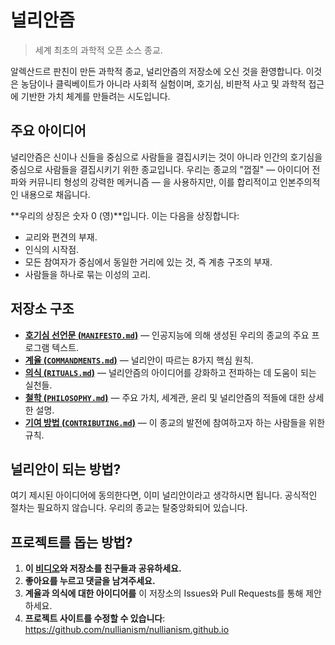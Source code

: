 
# 널리안즘 

> 세계 최초의 과학적 오픈 소스 종교.

알렉산드르 판친이 만든 과학적 종교, 널리안즘의 저장소에 오신 것을 환영합니다. 이것은 농담이나 클릭베이트가 아니라 사회적 실험이며, 호기심, 비판적 사고 및 과학적 접근에 기반한 가치 체계를 만들려는 시도입니다.

## 주요 아이디어

널리안즘은 신이나 신들을 중심으로 사람들을 결집시키는 것이 아니라 인간의 호기심을 중심으로 사람들을 결집시키기 위한 종교입니다. 우리는 종교의 "껍질" — 아이디어 전파와 커뮤니티 형성의 강력한 메커니즘 — 을 사용하지만, 이를 합리적이고 인본주의적인 내용으로 채웁니다.

**우리의 상징은 숫자 0 (영)**입니다. 이는 다음을 상징합니다:

- 교리와 편견의 부재.
- 인식의 시작점.
- 모든 참여자가 중심에서 동일한 거리에 있는 것, 즉 계층 구조의 부재.
- 사람들을 하나로 묶는 이성의 고리.

## 저장소 구조

- [**호기심 선언문 (`MANIFESTO.md`)**](./MANIFESTO.md) — 인공지능에 의해 생성된 우리의 종교의 주요 프로그램 텍스트.
- [**계율 (`COMMANDMENTS.md`)**](./COMMANDMENTS.md) — 널리안이 따르는 8가지 핵심 원칙.
- [**의식 (`RITUALS.md`)**](./RITUALS.md) — 널리안즘의 아이디어를 강화하고 전파하는 데 도움이 되는 실천들.
- [**철학 (`PHILOSOPHY.md`)**](./PHILOSOPHY.md) — 주요 가치, 세계관, 윤리 및 널리안즘의 적들에 대한 상세한 설명.
- [**기여 방법 (`CONTRIBUTING.md`)**](./CONTRIBUTING.md) — 이 종교의 발전에 참여하고자 하는 사람들을 위한 규칙.

## 널리안이 되는 방법?

여기 제시된 아이디어에 동의한다면, 이미 널리안이라고 생각하시면 됩니다. 공식적인 절차는 필요하지 않습니다. 우리의 종교는 탈중앙화되어 있습니다.

## 프로젝트를 돕는 방법?

1. **이 [비디오](https://www.youtube.com/watch?v=mCErecXWGCc)와 저장소를 친구들과 공유하세요.**
2. **좋아요를 누르고 댓글을 남겨주세요.**
3. **계율과 의식에 대한 아이디어를** 이 저장소의 Issues와 Pull Requests를 통해 제안하세요.
4. **프로젝트 사이트를 수정할 수 있습니다**: https://github.com/nullianism/nullianism.github.io

